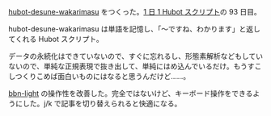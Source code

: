 [hubot-desune-wakarimasu][gh:bouzuya/hubot-desune-wakarimasu] をつくった。[1 日 1 Hubot スクリプト][hubot-script-per-day]の 93 日目。

hubot-desune-wakarimasu は単語を記憶し、「〜ですね、わかります」と返してくれる Hubot スクリプト。

データの永続化はできていないので、すぐに忘れるし、形態素解析などもしていないので、単純な正規表現で抜き出して、単純にはめ込んでいるだけ。もうすこしつくりこめば面白いものにはなると思うんだけど……。

[bbn-light][gh:bouzuya/bbn-light] の操作性を改善した。完全ではないけど、キーボード操作をできるようにした。j/k で記事を切り替えられると快適になる。

[gh:bouzuya/bbn-light]: https://github.com/bouzuya/bbn-light
[gh:bouzuya/hubot-desune-wakarimasu]: https://github.com/bouzuya/hubot-desune-wakarimasu
[hubot-script-per-day]: http://blog.bouzuya.net/posts?tags=hubot-script-per-day
